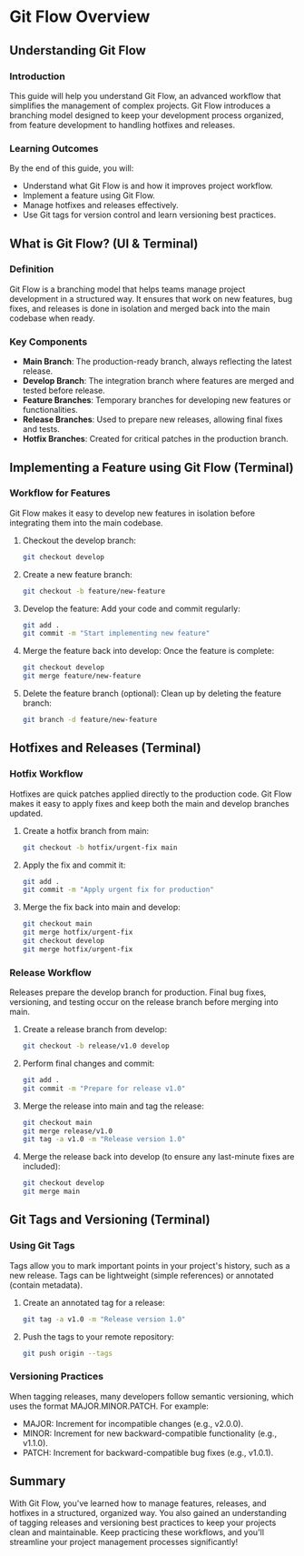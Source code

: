 # Git Flow Overview

## Understanding Git Flow

### Introduction

This guide will help you understand Git Flow, an advanced workflow that simplifies the management of complex projects. Git Flow introduces a branching model designed to keep your development process organized, from feature development to handling hotfixes and releases.

### Learning Outcomes

By the end of this guide, you will:

- Understand what Git Flow is and how it improves project workflow.
- Implement a feature using Git Flow.
- Manage hotfixes and releases effectively.
- Use Git tags for version control and learn versioning best practices.

## What is Git Flow? (UI & Terminal)

### Definition

Git Flow is a branching model that helps teams manage project development in a structured way. It ensures that work on new features, bug fixes, and releases is done in isolation and merged back into the main codebase when ready.

### Key Components

- **Main Branch**: The production-ready branch, always reflecting the latest release.
- **Develop Branch**: The integration branch where features are merged and tested before release.
- **Feature Branches**: Temporary branches for developing new features or functionalities.
- **Release Branches**: Used to prepare new releases, allowing final fixes and tests.
- **Hotfix Branches**: Created for critical patches in the production branch.

## Implementing a Feature using Git Flow (Terminal)

### Workflow for Features

Git Flow makes it easy to develop new features in isolation before integrating them into the main codebase.

1. Checkout the develop branch:

    ```bash
    git checkout develop
    ```

2. Create a new feature branch:

    ```bash
    git checkout -b feature/new-feature
    ```

3. Develop the feature:
   Add your code and commit regularly:

    ```bash
    git add .
    git commit -m "Start implementing new feature"
    ```

4. Merge the feature back into develop:
   Once the feature is complete:

    ```bash
    git checkout develop
    git merge feature/new-feature
    ```

5. Delete the feature branch (optional):
   Clean up by deleting the feature branch:

    ```bash
    git branch -d feature/new-feature
    ```

## Hotfixes and Releases (Terminal)

### Hotfix Workflow

Hotfixes are quick patches applied directly to the production code. Git Flow makes it easy to apply fixes and keep both the main and develop branches updated.

1. Create a hotfix branch from main:

    ```bash
    git checkout -b hotfix/urgent-fix main
    ```

2. Apply the fix and commit it:

    ```bash
    git add .
    git commit -m "Apply urgent fix for production"
    ```

3. Merge the fix back into main and develop:

    ```bash
    git checkout main
    git merge hotfix/urgent-fix
    git checkout develop
    git merge hotfix/urgent-fix
    ```

### Release Workflow

Releases prepare the develop branch for production. Final bug fixes, versioning, and testing occur on the release branch before merging into main.

1. Create a release branch from develop:

    ```bash
    git checkout -b release/v1.0 develop
    ```

2. Perform final changes and commit:

    ```bash
    git add .
    git commit -m "Prepare for release v1.0"
    ```

3. Merge the release into main and tag the release:

    ```bash
    git checkout main
    git merge release/v1.0
    git tag -a v1.0 -m "Release version 1.0"
    ```

4. Merge the release back into develop (to ensure any last-minute fixes are included):

    ```bash
    git checkout develop
    git merge main
    ```

## Git Tags and Versioning (Terminal)

### Using Git Tags

Tags allow you to mark important points in your project's history, such as a new release. Tags can be lightweight (simple references) or annotated (contain metadata).

1. Create an annotated tag for a release:

    ```bash
    git tag -a v1.0 -m "Release version 1.0"
    ```

2. Push the tags to your remote repository:

    ```bash
    git push origin --tags
    ```

### Versioning Practices

When tagging releases, many developers follow semantic versioning, which uses the format MAJOR.MINOR.PATCH. For example:

- MAJOR: Increment for incompatible changes (e.g., v2.0.0).
- MINOR: Increment for new backward-compatible functionality (e.g., v1.1.0).
- PATCH: Increment for backward-compatible bug fixes (e.g., v1.0.1).

## Summary

With Git Flow, you've learned how to manage features, releases, and hotfixes in a structured, organized way. You also gained an understanding of tagging releases and versioning best practices to keep your projects clean and maintainable. Keep practicing these workflows, and you'll streamline your project management processes significantly!